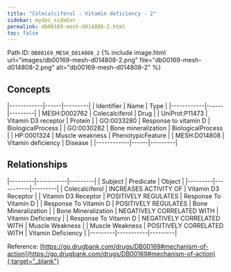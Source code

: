 ```yaml
---
title: "Colecalciferol - Vitamin deficiency - 2"
sidebar: mydoc_sidebar
permalink: db00169-mesh-d014808-2.html
toc: false 
---
```



Path ID: `DB00169_MESH_D014808_2`
{% include image.html url="images/db00169-mesh-d014808-2.png" file="db00169-mesh-d014808-2.png" alt="db00169-mesh-d014808-2" %}

## Concepts

|------------|------|---------|
| Identifier | Name | Type    |
|------------|------|---------|
| MESH:D002762 | Colecalciferol | Drug |
| UniProt:P11473 | Vitamin D3 receptor | Protein |
| GO:0033280 | Response to vitamin D | BiologicalProcess |
| GO:0030282 | Bone mineralization | BiologicalProcess |
| HP:0001324 | Muscle weakness | PhenotypicFeature |
| MESH:D014808 | Vitamin deficiency | Disease |
|------------|------|---------|

## Relationships

|---------|-----------|---------|
| Subject | Predicate | Object  |
|---------|-----------|---------|
| Colecalciferol | INCREASES ACTIVITY OF | Vitamin D3 Receptor |
| Vitamin D3 Receptor | POSITIVELY REGULATES | Response To Vitamin D |
| Response To Vitamin D | POSITIVELY REGULATES | Bone Mineralization |
| Bone Mineralization | NEGATIVELY CORRELATED WITH | Vitamin Deficiency |
| Response To Vitamin D | NEGATIVELY CORRELATED WITH | Muscle Weakness |
| Muscle Weakness | POSITIVELY CORRELATED WITH | Vitamin Deficiency |
|---------|-----------|---------|

Reference: [https://go.drugbank.com/drugs/DB00169#mechanism-of-action](https://go.drugbank.com/drugs/DB00169#mechanism-of-action){:target="_blank"}